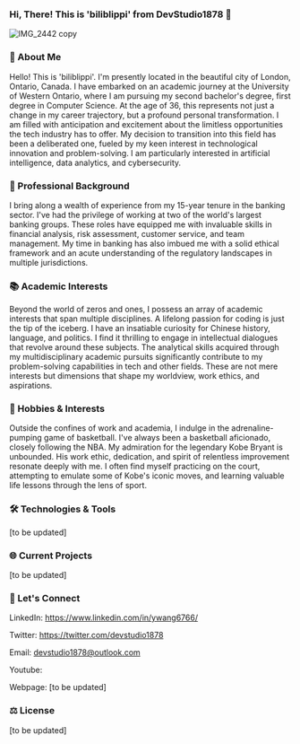 ### Hi, There! This is 'biliblippi' from DevStudio1878 👋

![IMG_2442 copy](https://github.com/YinDevStudio1878/YinDevStudio1878/assets/144295622/89a52977-c4e9-405e-bdda-3f59c9be20d3)


### 🌱 About Me

Hello! This is 'biliblippi'. I'm presently located in the beautiful city of London, Ontario, Canada. I have embarked on an academic journey at the University of Western Ontario, where I am pursuing my second bachelor's degree, first degree in Computer Science. At the age of 36, this represents not just a change in my career trajectory, but a profound personal transformation. I am filled with anticipation and excitement about the limitless opportunities the tech industry has to offer. My decision to transition into this field has been a deliberated one, fueled by my keen interest in technological innovation and problem-solving. I am particularly interested in artificial intelligence, data analytics, and cybersecurity.


### 👔 Professional Background

I bring along a wealth of experience from my 15-year tenure in the banking sector. I've had the privilege of working at two of the world's largest banking groups. These roles have equipped me with invaluable skills in financial analysis, risk assessment, customer service, and team management. My time in banking has also imbued me with a solid ethical framework and an acute understanding of the regulatory landscapes in multiple jurisdictions.


### 📚 Academic Interests

Beyond the world of zeros and ones, I possess an array of academic interests that span multiple disciplines. A lifelong passion for coding is just the tip of the iceberg. I have an insatiable curiosity for Chinese history, language, and politics. I find it thrilling to engage in intellectual dialogues that revolve around these subjects. The analytical skills acquired through my multidisciplinary academic pursuits significantly contribute to my problem-solving capabilities in tech and other fields. These are not mere interests but dimensions that shape my worldview, work ethics, and aspirations.


### 🏀 Hobbies & Interests

Outside the confines of work and academia, I indulge in the adrenaline-pumping game of basketball. I've always been a basketball aficionado, closely following the NBA. My admiration for the legendary Kobe Bryant is unbounded. His work ethic, dedication, and spirit of relentless improvement resonate deeply with me. I often find myself practicing on the court, attempting to emulate some of Kobe's iconic moves, and learning valuable life lessons through the lens of sport.


### 🛠️ Technologies & Tools

[to be updated]


### 🌐 Current Projects

[to be updated]


### 📣 Let's Connect

  LinkedIn: https://www.linkedin.com/in/ywang6766/
  
  Twitter: https://twitter.com/devstudio1878
  
  Email: devstudio1878@outlook.com
  
  Youtube: 
  
  Webpage: [to be updated]
  


### ⚖️ License

[to be updated]

<!--
**YinDevStudio1878/YinDevStudio1878** is a ✨ _special_ ✨ repository because its `README.md` (this file) appears on your GitHub profile.

Here are some ideas to get you started:

- 🔭 I’m currently working on ...
- 🌱 I’m currently learning ...
- 👯 I’m looking to collaborate on ...
- 🤔 I’m looking for help with ...
- 💬 Ask me about ...
- 📫 How to reach me: ...
- 😄 Pronouns: ...
- ⚡ Fun fact: ...
-->
